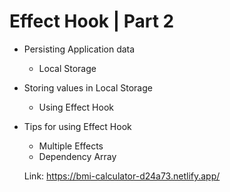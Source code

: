 # Effect Hook | Part 2

- Persisting Application data
  - Local Storage
- Storing values in Local Storage
  - Using Effect Hook
- Tips for using Effect Hook
  - Multiple Effects
  - Dependency Array
  
  Link: https://bmi-calculator-d24a73.netlify.app/
